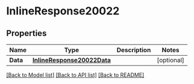 # InlineResponse20022

## Properties

Name | Type | Description | Notes
------------ | ------------- | ------------- | -------------
**Data** | [**InlineResponse20022Data**](inline_response_200_22_data.md) |  | [optional] 

[[Back to Model list]](../README.md#documentation-for-models) [[Back to API list]](../README.md#documentation-for-api-endpoints) [[Back to README]](../README.md)


